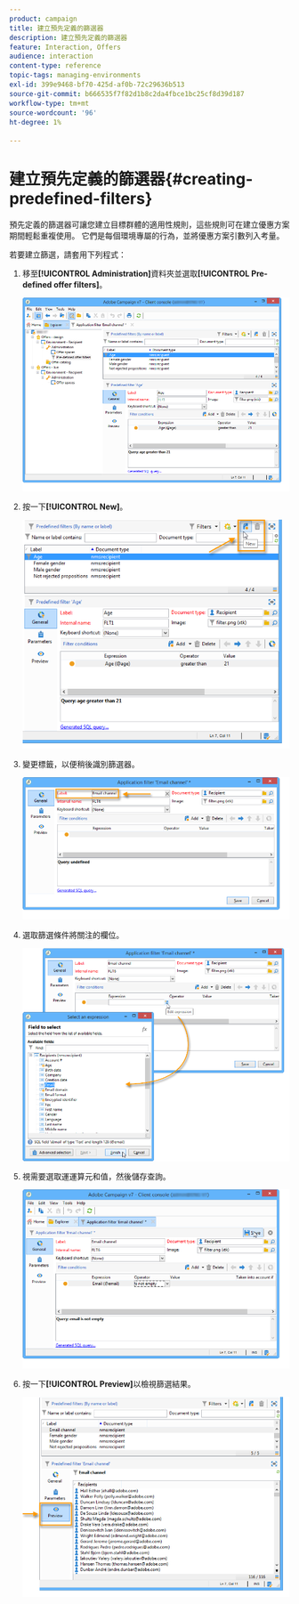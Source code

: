 ```yaml
---
product: campaign
title: 建立預先定義的篩選器
description: 建立預先定義的篩選器
feature: Interaction, Offers
audience: interaction
content-type: reference
topic-tags: managing-environments
exl-id: 399e9468-bf70-425d-af0b-72c29636b513
source-git-commit: b666535f7f82d1b8c2da4fbce1bc25cf8d39d187
workflow-type: tm+mt
source-wordcount: '96'
ht-degree: 1%

---
```


# 建立預先定義的篩選器{#creating-predefined-filters}



預先定義的篩選器可讓您建立目標群體的適用性規則，這些規則可在建立優惠方案期間輕鬆重複使用。 它們是每個環境專屬的行為，並將優惠方案引數列入考量。

若要建立篩選，請套用下列程式：

1. 移至&#x200B;**[!UICONTROL Administration]**&#x200B;資料夾並選取&#x200B;**[!UICONTROL Pre-defined offer filters]**。

   ![](assets/offer_filter_create_005.png)

1. 按一下&#x200B;**[!UICONTROL New]**。

   ![](assets/offer_filter_create_001.png)

1. 變更標籤，以便稍後識別篩選器。

   ![](assets/offer_filter_create_002.png)

1. 選取篩選條件將關注的欄位。

   ![](assets/offer_filter_create_003.png)

1. 視需要選取運運算元和值，然後儲存查詢。

   ![](assets/offer_filter_create_004.png)

1. 按一下&#x200B;**[!UICONTROL Preview]**&#x200B;以檢視篩選結果。

   ![](assets/offer_filter_create_006.png)
